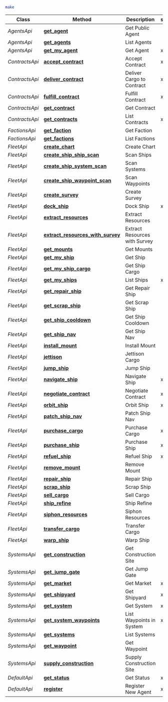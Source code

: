 


```sh
make
```



| Class          | Method                                                                              | Description                   | sdk | redis | postgres |
| -------------- | ----------------------------------------------------------------------------------- | ----------------------------- | --- | ----- | -------- |
| *AgentsApi*    | [**get_agent**](docs/AgentsApi.md#get_agent)                                        | Get Public Agent              |
| *AgentsApi*    | [**get_agents**](docs/AgentsApi.md#get_agents)                                      | List Agents                   |
| *AgentsApi*    | [**get_my_agent**](docs/AgentsApi.md#get_my_agent)                                  | Get Agent                     | x   |
| *ContractsApi* | [**accept_contract**](docs/ContractsApi.md#accept_contract)                         | Accept Contract               | x   |
| *ContractsApi* | [**deliver_contract**](docs/ContractsApi.md#deliver_contract)                       | Deliver Cargo to Contract     | x   |
| *ContractsApi* | [**fulfill_contract**](docs/ContractsApi.md#fulfill_contract)                       | Fulfill Contract              | x   |
| *ContractsApi* | [**get_contract**](docs/ContractsApi.md#get_contract)                               | Get Contract                  |
| *ContractsApi* | [**get_contracts**](docs/ContractsApi.md#get_contracts)                             | List Contracts                | x   |
| *FactionsApi*  | [**get_faction**](docs/FactionsApi.md#get_faction)                                  | Get Faction                   |
| *FactionsApi*  | [**get_factions**](docs/FactionsApi.md#get_factions)                                | List Factions                 |
| *FleetApi*     | [**create_chart**](docs/FleetApi.md#create_chart)                                   | Create Chart                  |
| *FleetApi*     | [**create_ship_ship_scan**](docs/FleetApi.md#create_ship_ship_scan)                 | Scan Ships                    |
| *FleetApi*     | [**create_ship_system_scan**](docs/FleetApi.md#create_ship_system_scan)             | Scan Systems                  |
| *FleetApi*     | [**create_ship_waypoint_scan**](docs/FleetApi.md#create_ship_waypoint_scan)         | Scan Waypoints                |
| *FleetApi*     | [**create_survey**](docs/FleetApi.md#create_survey)                                 | Create Survey                 |
| *FleetApi*     | [**dock_ship**](docs/FleetApi.md#dock_ship)                                         | Dock Ship                     | x   |
| *FleetApi*     | [**extract_resources**](docs/FleetApi.md#extract_resources)                         | Extract Resources             |
| *FleetApi*     | [**extract_resources_with_survey**](docs/FleetApi.md#extract_resources_with_survey) | Extract Resources with Survey |
| *FleetApi*     | [**get_mounts**](docs/FleetApi.md#get_mounts)                                       | Get Mounts                    |
| *FleetApi*     | [**get_my_ship**](docs/FleetApi.md#get_my_ship)                                     | Get Ship                      |
| *FleetApi*     | [**get_my_ship_cargo**](docs/FleetApi.md#get_my_ship_cargo)                         | Get Ship Cargo                |
| *FleetApi*     | [**get_my_ships**](docs/FleetApi.md#get_my_ships)                                   | List Ships                    | x   |
| *FleetApi*     | [**get_repair_ship**](docs/FleetApi.md#get_repair_ship)                             | Get Repair Ship               |
| *FleetApi*     | [**get_scrap_ship**](docs/FleetApi.md#get_scrap_ship)                               | Get Scrap Ship                |
| *FleetApi*     | [**get_ship_cooldown**](docs/FleetApi.md#get_ship_cooldown)                         | Get Ship Cooldown             |
| *FleetApi*     | [**get_ship_nav**](docs/FleetApi.md#get_ship_nav)                                   | Get Ship Nav                  |
| *FleetApi*     | [**install_mount**](docs/FleetApi.md#install_mount)                                 | Install Mount                 |
| *FleetApi*     | [**jettison**](docs/FleetApi.md#jettison)                                           | Jettison Cargo                |
| *FleetApi*     | [**jump_ship**](docs/FleetApi.md#jump_ship)                                         | Jump Ship                     |
| *FleetApi*     | [**navigate_ship**](docs/FleetApi.md#navigate_ship)                                 | Navigate Ship                 | x   |
| *FleetApi*     | [**negotiate_contract**](docs/FleetApi.md#negotiate_contract)                       | Negotiate Contract            | x   |
| *FleetApi*     | [**orbit_ship**](docs/FleetApi.md#orbit_ship)                                       | Orbit Ship                    | x   |
| *FleetApi*     | [**patch_ship_nav**](docs/FleetApi.md#patch_ship_nav)                               | Patch Ship Nav                |
| *FleetApi*     | [**purchase_cargo**](docs/FleetApi.md#purchase_cargo)                               | Purchase Cargo                | x   |
| *FleetApi*     | [**purchase_ship**](docs/FleetApi.md#purchase_ship)                                 | Purchase Ship                 | x   |
| *FleetApi*     | [**refuel_ship**](docs/FleetApi.md#refuel_ship)                                     | Refuel Ship                   | x   |
| *FleetApi*     | [**remove_mount**](docs/FleetApi.md#remove_mount)                                   | Remove Mount                  |
| *FleetApi*     | [**repair_ship**](docs/FleetApi.md#repair_ship)                                     | Repair Ship                   |
| *FleetApi*     | [**scrap_ship**](docs/FleetApi.md#scrap_ship)                                       | Scrap Ship                    |
| *FleetApi*     | [**sell_cargo**](docs/FleetApi.md#sell_cargo)                                       | Sell Cargo                    |
| *FleetApi*     | [**ship_refine**](docs/FleetApi.md#ship_refine)                                     | Ship Refine                   |
| *FleetApi*     | [**siphon_resources**](docs/FleetApi.md#siphon_resources)                           | Siphon Resources              |
| *FleetApi*     | [**transfer_cargo**](docs/FleetApi.md#transfer_cargo)                               | Transfer Cargo                |
| *FleetApi*     | [**warp_ship**](docs/FleetApi.md#warp_ship)                                         | Warp Ship                     |
| *SystemsApi*   | [**get_construction**](docs/SystemsApi.md#get_construction)                         | Get Construction Site         |
| *SystemsApi*   | [**get_jump_gate**](docs/SystemsApi.md#get_jump_gate)                               | Get Jump Gate                 |
| *SystemsApi*   | [**get_market**](docs/SystemsApi.md#get_market)                                     | Get Market                    | x   |
| *SystemsApi*   | [**get_shipyard**](docs/SystemsApi.md#get_shipyard)                                 | Get Shipyard                  | x   |
| *SystemsApi*   | [**get_system**](docs/SystemsApi.md#get_system)                                     | Get System                    | x   |
| *SystemsApi*   | [**get_system_waypoints**](docs/SystemsApi.md#get_system_waypoints)                 | List Waypoints in System      | x   |
| *SystemsApi*   | [**get_systems**](docs/SystemsApi.md#get_systems)                                   | List Systems                  |
| *SystemsApi*   | [**get_waypoint**](docs/SystemsApi.md#get_waypoint)                                 | Get Waypoint                  |
| *SystemsApi*   | [**supply_construction**](docs/SystemsApi.md#supply_construction)                   | Supply Construction Site      |
| *DefaultApi*   | [**get_status**](docs/DefaultApi.md#get_status)                                     | Get Status                    | x   |
| *DefaultApi*   | [**register**](docs/DefaultApi.md#register)                                         | Register New Agent            | x   |